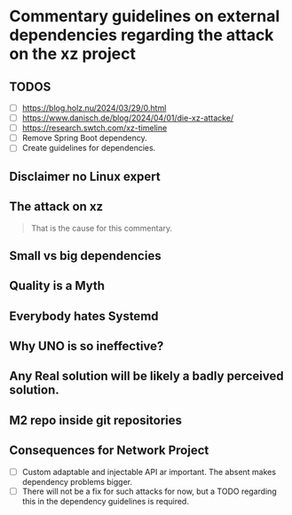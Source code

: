 # Commentary guidelines on external dependencies regarding the attack on the xz project
## TODOS
* [ ] https://blog.holz.nu/2024/03/29/0.html
* [ ] https://www.danisch.de/blog/2024/04/01/die-xz-attacke/
* [ ] https://research.swtch.com/xz-timeline
* [ ] Remove Spring Boot dependency.
* [ ] Create guidelines for dependencies.
## Disclaimer no Linux expert
## The attack on xz
>  That is the cause for this commentary.
## Small vs big dependencies
## Quality is a Myth
## Everybody hates Systemd
## Why UNO is so ineffective?
## Any Real solution will be likely a badly perceived solution.
## M2 repo inside git repositories
## Consequences for Network Project
* [ ] Custom adaptable and injectable API ar important. The absent makes dependency problems bigger.
* [ ] There will not be a fix for such attacks for now,
  but a TODO regarding this in the dependency guidelines is required. 